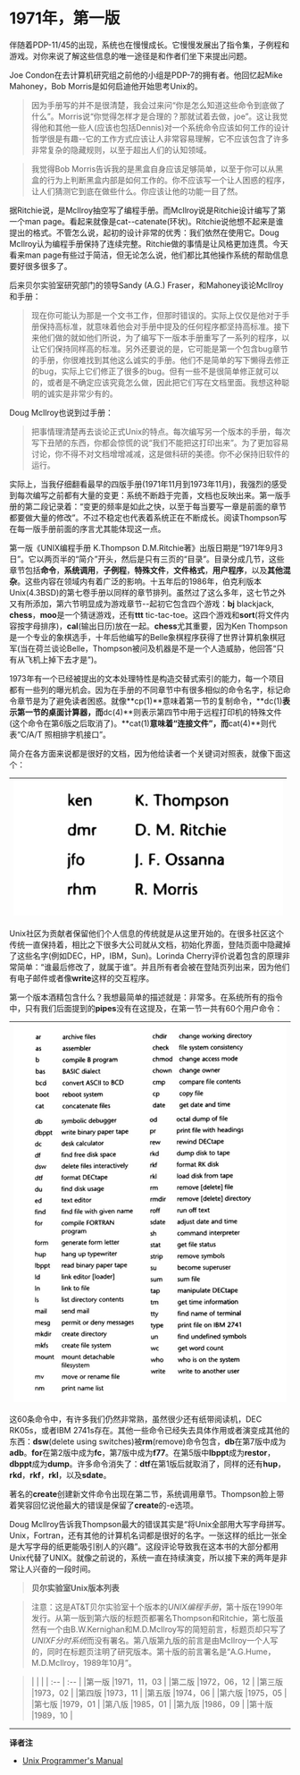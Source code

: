 # 1971年，第一版

伴随着PDP-11/45的出现，系统也在慢慢成长。它慢慢发展出了指令集，子例程和游戏。对你来说了解这些信息的唯一途径是和作者们坐下来提出问题。

Joe Condon在去计算机研究组之前他的小组是PDP-7的拥有者。他回忆起Mike Mahoney，Bob Morris是如何启迪他开始思考Unix的。

> 因为手册写的并不是很清楚，我会过来问“你是怎么知道这些命令到底做了什么”。Morris说“你觉得怎样才是合理的？那就试着去做，joe”。这让我觉得他和其他一些人(应该也包括Dennis)对一个系统命令应该如何工作的设计哲学很是有趣--它的工作方式应该让人非常容易理解，它不应该包含了许多非常复杂的隐藏规则，以至于超出人们的认知领域。

> 我觉得Bob Morris告诉我的是黑盒自身应该足够简单，以至于你可以从黑盒的行为上判断黑盒内部是如何工作的。你不应该写一个让人困惑的程序，让人们猜测它到底在做些什么。你应该让他的功能一目了然。

据Ritchie说，是McIlroy抽空写了编程手册。而McIlroy说是Ritchie设计编写了第一个man page。看起来就像是cat--catenate(环状)。Ritchie说他想不起来是谁提出的格式。不管怎么说，起初的设计非常的优秀：我们依然在使用它。Doug McIlroy认为编程手册保持了连续完整。Ritchie做的事情是让风格更加连贯。今天看来man page有些过于简洁，但无论怎么说，他们都比其他操作系统的帮助信息要好很多很多了。

后来贝尔实验室研究部门的领导Sandy (A.G.) Fraser，和Mahoney谈论McIlroy和手册：

> 现在你可能认为那是一个文书工作，但那时错误的。实际上仅仅是他对于手册保持高标准，就意味着他会对手册中提及的任何程序都坚持高标准。接下来他们做的就如他们所说，为了编写下一版本手册重写了一系列的程序，以让它们保持同样高的标准。另外还要说的是，它可能是第一个包含bug章节的手册，你很难找到其他这么诚实的手册。他们不是简单的写下懒得去修正的bug，实际上它们修正了很多的bug。但有一些不是很简单修正就可以的，或者是不确定应该究竟怎么做，因此把它们写在文档里面。我想这种聪明的诚实是非常少有的。

Doug McIlroy也说到过手册：

> 把事情理清楚再去谈论正式Unix的特点。每次编写另一个版本的手册，每次写下丑陋的东西，你都会惊慌的说“我们不能把这打印出来”。为了更加容易讨论，你不得不对文档增增减减，这是做科研的美德。你不必保持旧软件的运行。

实际上，当我仔细翻看最早的四版手册(1971年11月到1973年11月)，我强烈的感受到每次编写之前都有大量的变更：系统不断趋于完善，文档也反映出来。第一版手册的第二段记录着：“变更的频率是如此之快，以至于每当要写一章是前面的章节都要做大量的修改”。不过不稳定也代表着系统正在不断成长。阅读Thompson写在每一版手册前面的序言尤其能体现这一点。

第一版《UNIX编程手册 K.Thompson D.M.Ritchie著》出版日期是“1971年9月3日”。它以两页半的“简介”开头，然后是只有三页的“目录”。目录分成几节，这些章节包括**命令**，**系统调用**，**子例程**，**特殊文件**，**文件格式**，**用户程序**，以及**其他混杂**。这些内容在领域内有着广泛的影响。十五年后的1986年，伯克利版本Unix(4.3BSD)的第七卷手册以同样的章节排列。虽然过了这么多年，这七节之外又有所添加，第六节明显成为游戏章节--起初它包含四个游戏：**bj** blackjack, **chess**，**moo**是一个猜谜游戏，还有**ttt** tic-tac-toe。这四个游戏和**sort**(将文件内容按字母排序)，**cal**(输出日历)放在一起。**chess**尤其重要，因为Ken Thompson是一个专业的象棋选手，十年后他编写的Belle象棋程序获得了世界计算机象棋冠军(当在荷兰谈论Belle，Thompson被问及机器是不是一个人造威胁，他回答“只有从飞机上掉下去才是”)。

1973年有一个已经被提出的文本处理特性是构造交替式索引的能力，每一个项目都有一些列的曝光机会。因为在手册的不同章节中有很多相似的命令名字，标记命令章节是为了避免读者困惑。就像**cp(1)**意味着第一节的复制命令，**dc(1)**表示第一节的桌面计算器，而**dc(4)**则表示第四节中用于远程打印机的特殊文件(这个命令在第6版之后取消了)。**cat(1)**意味着“连接文件”，而**cat(4)**则代表“C/A/T 照相排字机接口”。

简介在各方面来说都是很好的文档，因为他给读者一个关键词对照表，就像下面这个：

| ![key](/assets/key.jpg) |
| :-: |

Unix社区为贡献者保留他们个人信息的传统就是从这里开始的。在很多社区这个传统一直保持着，相比之下很多大公司就从文档，初始化界面，登陆页面中隐藏掉了这些名字(例如DEC，HP，IBM，Sun)。Lorinda Cherry评价说着包含的原理非常简单：“谁最后修改了，就属于谁”。并且所有者会被在登陆页列出来，因为他们有电子邮件或者像**write**这样的交互程序。

第一个版本酒精包含什么？我想最简单的描述就是：非常多。在系统所有的指令中，只有我们后面提到的**pipes**没有在这提及，在第一节一共有60个用户命令：

| ![commands](/assets/commands.jpg) |
| :-: |

这60条命令中，有许多我们仍然非常熟，虽然很少还有纸带阅读机，DEC RK05s，或者IBM 2741s存在。其他一些命令已经失去具体作用或者演变成其他的东西：**dsw**(delete using switches)被**rm**(remove)命令包含，**db**在第7版中成为**adb**。**for**在第2版中成为**fc**，第7版中成为**f77**。在第5版中**lbppt**成为**restor**，**dbppt**成为**dump**。许多命令消失了：**dtf**在第1版后就取消了，同样的还有**hup**，**rkd**，**rkf**，**rkl**，以及**sdate**。

著名的**create**创建新文件命令出现在第二节，系统调用章节。Thompson脸上带着笑容回忆说他最大的错误是保留了**create**的-e选项。

Doug McIlroy告诉我Thompson最大的错误其实是“将Unix全部用大写字母拼写。Unix，Fortran，还有其他的计算机名词都是很好的名字。一张这样的纸比一张全是大写字母的纸更能吸引别人的兴趣”。这段评论导致我在这本书的大部分都用Unix代替了UNIX。就像之前说的，系统一直在持续演变，所以接下来的两年是非常让人兴奋的一段时间。

> **贝尔实验室Unix版本列表**

> 注意：这是AT&T贝尔实验室十个版本的*UNIX编程手册*，第十版在1990年发行。从第一版到第六版的标题页都署名Thompson和Ritchie，第七版虽然有一个由B.W.Kernighan和M.D.McIlroy写的简短前言，标题页却只写了*UNIXF分时系统*而没有署名。第八版第九版的前言是由McIlroy一个人写的，同时在标题页注明了研究版本。第十版的前言署名是“A.G.Hume，M.D.McIlroy，1989年10月”。

> |     |     |
| :-- | :-- |
|第一版 |1971，11，03 |
|第二版 |1972，06，12 |
|第三版 |1973，02     |
|第四版 |1973，11     |
|第五版 |1974，06     |
|第六版 |1975，05     |
|第七版 |1979，01     |
|第八版 |1985，01     |
|第九版 |1986，09     |
|第十版 |1989，10     |



---
**译者注**

* [Unix Programmer's Manual ](https://www.bell-labs.com/usr/dmr/www/1stEdman.html)
